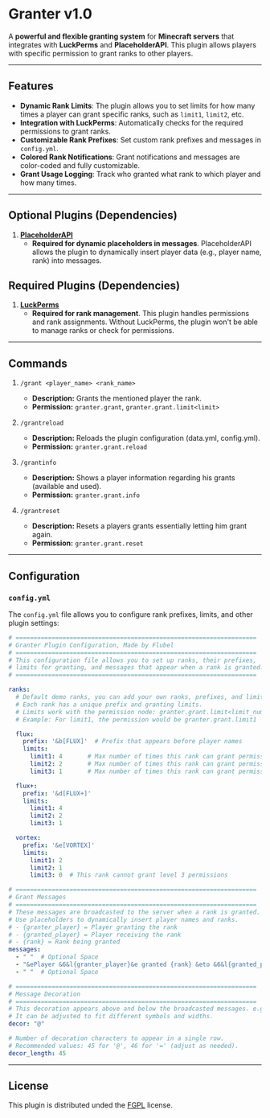 # Granter v1.0

A **powerful and flexible granting system** for **Minecraft servers** that integrates with **LuckPerms** and **PlaceholderAPI**. This plugin allows players with specific permission to grant ranks to other players.

---

## Features

- **Dynamic Rank Limits**: The plugin allows you to set limits for how many times a player can grant specific ranks, such as `limit1`, `limit2`, etc.
- **Integration with LuckPerms**: Automatically checks for the required permissions to grant ranks.
- **Customizable Rank Prefixes**: Set custom rank prefixes and messages in `config.yml`.
- **Colored Rank Notifications**: Grant notifications and messages are color-coded and fully customizable.
- **Grant Usage Logging**: Track who granted what rank to which player and how many times.

---

## Optional Plugins (Dependencies)

1. **[PlaceholderAPI](https://www.spigotmc.org/resources/placeholderapi.6245/)**  
   - **Required for dynamic placeholders in messages**. PlaceholderAPI allows the plugin to dynamically insert player data (e.g., player name, rank) into messages.


## Required Plugins (Dependencies)

1. **[LuckPerms](https://www.spigotmc.org/resources/luckperms.28140/)**  
   - **Required for rank management**. This plugin handles permissions and rank assignments. Without LuckPerms, the plugin won't be able to manage ranks or check for permissions.

---

## Commands

1. ```/grant <player_name> <rank_name>```
    - **Description:** Grants the mentioned player the rank.
    - **Permission:** ```granter.grant```, ```granter.grant.limit<limit>```

2. ```/grantreload```
    - **Description:** Reloads the plugin configuration (data.yml, config.yml).
    - **Permission:** ```granter.grant.reload```

3. ```/grantinfo```
   - **Description:** Shows a player information regarding his grants (available and used).
   - **Permission:** ```granter.grant.info```


5. ```/grantreset```
   - **Description:** Resets a players grants essentially letting him grant again.
   - **Permission:** ```granter.grant.reset```


---

## Configuration

### `config.yml`

The `config.yml` file allows you to configure rank prefixes, limits, and other plugin settings:

```yaml
# ===================================================================
# Granter Plugin Configuration, Made by Flubel
# ===================================================================
# This configuration file allows you to set up ranks, their prefixes, 
# limits for granting, and messages that appear when a rank is granted.
# ===================================================================

ranks:
  # Default demo ranks, you can add your own ranks, prefixes, and limits.
  # Each rank has a unique prefix and granting limits.
  # Limits work with the permission node: granter.grant.limit<limit_number> (limit1, limit2)
  # Example: For limit1, the permission would be granter.grant.limit1

  flux:
    prefix: '&b[FLUX]'  # Prefix that appears before player names
    limits:
      limit1: 4       # Max number of times this rank can grant permission level 1
      limit2: 2       # Max number of times this rank can grant permission level 2
      limit3: 1       # Max number of times this rank can grant permission level 3

  flux+:
    prefix: '&d[FLUX+]'
    limits:
      limit1: 4
      limit2: 2
      limit3: 1

  vortex:
    prefix: '&e[VORTEX]'
    limits:
      limit1: 2
      limit2: 1
      limit3: 0  # This rank cannot grant level 3 permissions

# ===================================================================
# Grant Messages
# ===================================================================
# These messages are broadcasted to the server when a rank is granted.
# Use placeholders to dynamically insert player names and ranks.
# - {granter_player} = Player granting the rank
# - {granted_player} = Player receiving the rank
# - {rank} = Rank being granted
messages:
  - " "  # Optional Space
  - "&ePlayer &6&l{granter_player}&e granted {rank} &eto &6&l{granted_player}"
  - " "  # Optional Space

# ===================================================================
# Message Decoration
# ===================================================================
# This decoration appears above and below the broadcasted messages. e.g. @, =, ~, +. *, $
# It can be adjusted to fit different symbols and widths.
decor: "@"

# Number of decoration characters to appear in a single row.
# Recommended values: 45 for '@', 46 for '=' (adjust as needed).
decor_length: 45
```

---

## License
This plugin is distributed unded the [FGPL](https://flubel.com/license) license.
